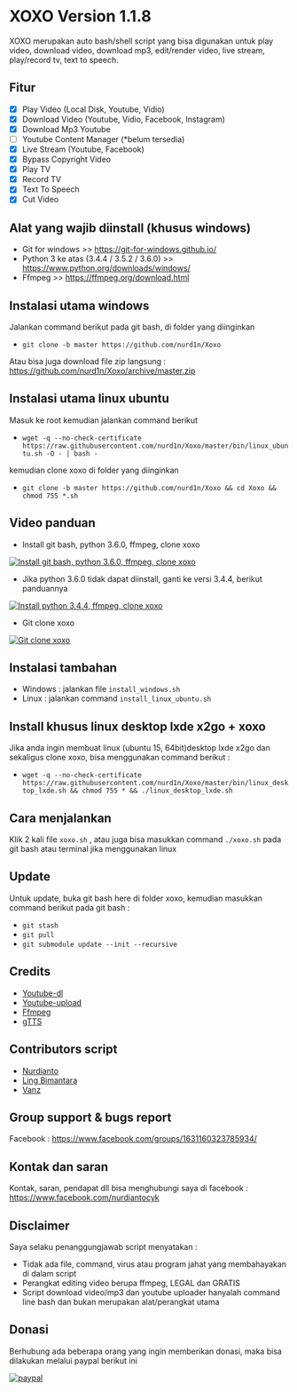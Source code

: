 # XOXO Version 1.1.8
XOXO merupakan auto bash/shell script yang bisa digunakan untuk play video, download video, download mp3, edit/render video, live stream, play/record tv, text to speech.

## Fitur
- [x] Play Video (Local Disk, Youtube, Vidio)
- [x] Download Video (Youtube, Vidio, Facebook, Instagram)
- [x] Download Mp3 Youtube
- [ ] Youtube Content Manager (*belum tersedia)
- [x] Live Stream (Youtube, Facebook)
- [x] Bypass Copyright Video
- [x] Play TV
- [x] Record TV
- [x] Text To Speech
- [x] Cut Video

## Alat yang wajib diinstall (khusus windows)
- Git for windows >> https://git-for-windows.github.io/
- Python 3 ke atas (3.4.4 / 3.5.2 / 3.6.0) >> https://www.python.org/downloads/windows/
- Ffmpeg >> https://ffmpeg.org/download.html

## Instalasi utama windows
Jalankan command berikut pada git bash, di folder yang diinginkan
- `git clone -b master https://github.com/nurd1n/Xoxo`

Atau bisa juga download file zip langsung : https://github.com/nurd1n/Xoxo/archive/master.zip

## Instalasi utama linux ubuntu
Masuk ke root kemudian jalankan command berikut
- `wget -q --no-check-certificate https://raw.githubusercontent.com/nurd1n/Xoxo/master/bin/linux_ubuntu.sh -O - | bash -`

kemudian clone xoxo di folder yang diinginkan
- `git clone -b master https://github.com/nurd1n/Xoxo && cd Xoxo && chmod 755 *.sh`

## Video panduan
- Install git bash, python 3.6.0, ffmpeg, clone xoxo

[![Install git bash, python 3.6.0, ffmpeg, clone xoxo](http://img.youtube.com/vi/sBtYMh4usN8/0.jpg)](http://www.youtube.com/watch?v=sBtYMh4usN8)


- Jika python 3.6.0 tidak dapat diinstall, ganti ke versi 3.4.4, berikut panduannya

[![Install python 3.4.4, ffmpeg, clone xoxo](http://img.youtube.com/vi/T3px6iqp3xs/0.jpg)](http://www.youtube.com/watch?v=T3px6iqp3xs)


- Git clone xoxo

[![Git clone xoxo](http://img.youtube.com/vi/mfFxlSoNWPQ/0.jpg)](http://www.youtube.com/watch?v=mfFxlSoNWPQ)

## Instalasi tambahan
- Windows : jalankan file `install_windows.sh`
- Linux   : jalankan command `install_linux_ubuntu.sh`

## Install khusus linux desktop lxde x2go + xoxo
Jika anda ingin membuat linux (ubuntu 15, 64bit)desktop lxde x2go dan sekaligus clone xoxo, bisa menggunakan command berikut :
- `wget -q --no-check-certificate https://raw.githubusercontent.com/nurd1n/Xoxo/master/bin/linux_desktop_lxde.sh && chmod 755 * && ./linux_desktop_lxde.sh`


## Cara menjalankan
Klik 2 kali file `xoxo.sh` , atau juga bisa masukkan command `./xoxo.sh` pada git bash atau terminal jika menggunakan linux

## Update
Untuk update, buka git bash here di folder xoxo, kemudian masukkan command berikut pada git bash :
- `git stash`
- `git pull`
- `git submodule update --init --recursive`

## Credits
- [Youtube-dl](https://github.com/rg3/youtube-dl)
- [Youtube-upload](https://github.com/tokland/youtube-upload)
- [Ffmpeg](https://ffmpeg.org/)
- [gTTS](https://github.com/pndurette/gTTS)

## Contributors script
- [Nurdianto](https://www.facebook.com/nurdiantocyk)
- [Ling Bimantara](https://www.facebook.com/Syehlung)
- [Vanz](https://www.facebook.com/0x0010)

## Group support & bugs report
Facebook : https://www.facebook.com/groups/1631160323785934/

## Kontak dan saran
Kontak, saran, pendapat dll bisa menghubungi saya di facebook : https://www.facebook.com/nurdiantocyk

## Disclaimer
Saya selaku penanggungjawab script menyatakan :
- Tidak ada file, command, virus atau program jahat yang membahayakan di dalam script
- Perangkat editing video berupa ffmpeg, LEGAL dan GRATIS
- Script download video/mp3 dan youtube uploader hanyalah command line bash dan bukan merupakan alat/perangkat utama

## Donasi
Berhubung ada beberapa orang yang ingin memberikan donasi, maka bisa dilakukan melalui paypal berikut ini

[![paypal](https://www.paypalobjects.com/en_US/i/btn/btn_donateCC_LG.gif)](https://www.paypal.com/cgi-bin/webscr?cmd=_donations&business=FDC226PG2327N&lc=ID&item_name=Donasi%20xoxo&currency_code=USD&bn=PP%2dDonationsBF%3abtn_donateCC_LG%2egif%3aNonHosted)
